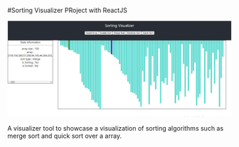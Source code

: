 #Sorting Visualizer PRoject with ReactJS 

![sort-viz-img](public/sorting-visualizer.JPG)

A visualizer tool to showcase a visualization of sorting algorithms such as merge sort and quick sort over a array. 